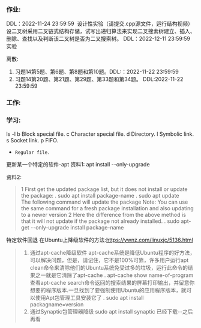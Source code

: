 ### 作业:
DDL：2022-11-24 23:59:59 
设计性实验（请提交.cpp源文件，运行结构视频）
设二叉树采用二叉链式结构存储，试写出递归算法来实现二叉搜索树建立、插入、删除、查找以及判断该二叉树是否为二叉搜索树。
DDL：2022-12-11 23:59:59 
实验

离散:
1. 习题14第5题、第6题、第8题和第10题。DDL:：2022-11-22 23:59:59 
2. 习题14第20题、第21题、第29题、第33题和第34题。 DDL:2022-11-22 23:59:59

### 工作:


### 学习:
ls -l
b     Block special file.
c     Character special file.
d     Directory.
l     Symbolic link.
s     Socket link.
p     FIFO.
-     Regular file. 



更新某一个特定的软件-apt
资料1:
apt install --only-upgrade <packagename>


资料2:
>1
First get the updated package list, but it does not install or update the package:
. sudo apt install package-name
. sudo apt update  
The following command will update the package
Note: You can use the same command for a fresh package installation and also updating to a newer version
>2
Here the difference from the above method is that it will not update if the package not already installed.
. sudo apt-get --only-upgrade install package-name


特定软件回退
在Ubuntu上降级软件的方法:https://ywnz.com/linuxjc/5136.html
>1. 通过apt-cache降级软件
apt-cache系统是降低Ubuntu程序的好方法，可以解决问题，但是，请记住，它不是100%可靠，许多用户运行apt clean命令来清除他们的Ubuntu系统免受过多的垃圾，运行此命令的结果之一就是它清除了apt-cache
. apt-cache show name-of-program
查看apt-cache search命令返回的搜索结果的屏幕打印输出，并留意你想要的程序版本.一旦找到了要强制使用Ubuntu的应用程序版本，就可以使用Apt包管理工具安装它了
. sudo apt install packagname=version
>2. 通过Synaptic包管理器降级
sudo apt install synaptic
已经下载--之后再看














